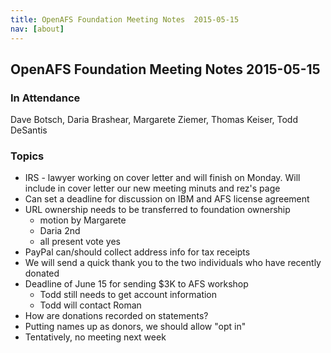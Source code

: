 ```yaml
---
title: OpenAFS Foundation Meeting Notes  2015-05-15
nav: [about]
---
```


## OpenAFS Foundation Meeting Notes  2015-05-15 ##

### In Attendance ###

 Dave Botsch,
 Daria Brashear,
 Margarete Ziemer,
 Thomas Keiser,
 Todd DeSantis

### Topics ###

* IRS - lawyer working on cover letter and will finish on Monday. Will include in cover letter our new meeting minuts and rez's page
* Can set a deadline for discussion on IBM and AFS license agreement
* URL ownership needs to be transferred to foundation ownership
  * motion by Margarete
  * Daria 2nd
  * all present vote yes
* PayPal can/should collect address info for tax receipts
* We will send a quick thank you to the two individuals who have recently donated
* Deadline of June 15 for sending $3K to AFS workshop
  * Todd still needs to get account information
  * Todd will contact Roman
* How are donations recorded on statements?
* Putting names up as donors, we should allow "opt in"
* Tentatively, no meeting next week
